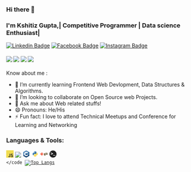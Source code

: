 ### Hi there 👋
### I'm Kshitiz Gupta,| Competitive Programmer | Data science Enthusiast| 

[![Linkedin Badge](https://img.shields.io/badge/-kshitizgupta-blue?style=flat-square&logo=Linkedin&logoColor=white&link=https://www.linkedin.com/in/kshitiz-gupta-266126193//)](https://www.linkedin.com/in/kshitiz-gupta-266126193/) [![Facebook Badge](https://img.shields.io/badge/-@kshitizgupta-3b5998?style=flat-square&labelColor=3b5998&logo=facebook&logoColor=white&link=https://www.facebook.com/jonnalagadda.shivaram)](https://www.facebook.com/kshitizgupta) [![Instagram Badge](https://img.shields.io/badge/-@kshitix.z-D7008A?style=flat-square&labelColor=D7008A&logo=Instagram&logoColor=white&link=https://www.instagram.com/kshitix.z)](https://www.instagram.com/kshitix.z/)<!--[![Twitter Badge](https://img.shields.io/badge/-@akhilsnair1047-1ca0f1?style=flat-square&labelColor=1ca0f1&logo=twitter&logoColor=white&link=https://twitter.com/)](https://twitter.com/)  
*akhilsnair1047/akhilsnair1047* is a ✨ special ✨ repository because its `README.md` (this file) appears on your GitHub profile. -->

 #### ![](https://img.shields.io/badge/Web%20Development-%3C%2F%3E-blueviolet) ![](https://img.shields.io/badge/JavaScript-%3C%2F%3E-yellow) ![](https://img.shields.io/badge/Python-%7C-0%2C%2022%2C%20100) ![](https://img.shields.io/badge/C++-%7C-yellowgreen) 
 <!-- ![](https://img.shields.io/badge/Azure-%7C-blue)  -->

Know about me :

- 🌱 I’m currently learning Frontend Web Devlopment, Data Structures & Algorithms.
- 👯 I’m looking to collaborate on Open Source web Projects.
- 💬 Ask me about Web related stuffs!
- 😄 Pronouns: He/His
- ⚡ Fun fact: I love to attend Technical Meetups and Conference for Learning and Networking

### Languages & Tools:
<code><img height="20" src="https://raw.githubusercontent.com/github/explore/80688e429a7d4ef2fca1e82350fe8e3517d3494d/topics/javascript/javascript.png"></code>
<code><img height="20" src="https://upload.wikimedia.org/wikipedia/commons/thumb/1/10/CSS3_and_HTML5_logos_and_wordmarks.svg/791px-CSS3_and_HTML5_logos_and_wordmarks.svg.png"></code>
<code><img height="20" src="https://raw.githubusercontent.com/github/explore/80688e429a7d4ef2fca1e82350fe8e3517d3494d/topics/cpp/cpp.png"></code>
<code><img height="20" src="https://raw.githubusercontent.com/github/explore/80688e429a7d4ef2fca1e82350fe8e3517d3494d/topics/python/python.png"></code>
<code><img height="20" src="https://raw.githubusercontent.com/github/explore/80688e429a7d4ef2fca1e82350fe8e3517d3494d/topics/git/git.png"></code>
<code><img height="20" src="https://raw.githubusercontent.com/github/explore/80688e429a7d4ef2fca1e82350fe8e3517d3494d/topics/terminal/terminal.png"></code>
<code><br></code
[![Top Langs](https://github-readme-stats.vercel.app/api/top-langs/?username=Kshitiz-code)](https://github.com/Kshitiz-code/github-readme-stats)

